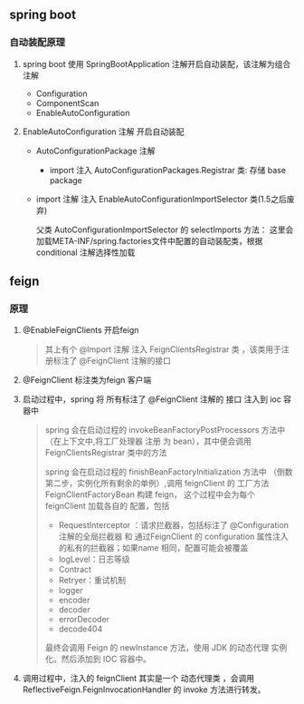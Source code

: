 ## spring boot

### 自动装配原理

1. spring boot 使用 SpringBootApplication 注解开启自动装配，该注解为组合注解

   - Configuration
   - ComponentScan
   - EnableAutoConfiguration

2. EnableAutoConfiguration 注解 开启自动装配

   - AutoConfigurationPackage 注解

     - import 注入 AutoConfigurationPackages.Registrar 类: 存储 base package

   - import 注解 注入  EnableAutoConfigurationImportSelector 类(1.5之后废弃)

     父类 AutoConfigurationImportSelector   的 selectImports 方法： 这里会加载META-INF/spring.factories文件中配置的自动装配类，根据conditional 注解选择性加载



## feign

### 原理

1. @EnableFeignClients   开启feign

   >  其上有个 @Import 注解 注入 FeignClientsRegistrar 类 ，该类用于注册标注了 @FeignClient 注解的接口

2. @FeignClient  标注类为feign 客户端

3. 启动过程中，spring 将 所有标注了 @FeignClient 注解的 接口 注入到  ioc 容器中

   > spring 会在启动过程的 invokeBeanFactoryPostProcessors 方法中（在上下文中,将工厂处理器 注册 为 bean），其中便会调用 FeignClientsRegistrar  类中的方法
   >
   > spring 会在启动过程的  finishBeanFactoryInitialization   方法中 （倒数第二步，实例化所有剩余的单例）,调用 feignClient 的 工厂方法 FeignClientFactoryBean 构建 feign， 这个过程中会为每个feignClient 加载各自的 配置，包括
   >
   > - RequestInterceptor ：请求拦截器，包括标注了 @Configuration注解的全局拦截器 和 通过FeignClient 的 configuration 属性注入的私有的拦截器；如果name 相同，配置可能会被覆盖
   > - logLevel：日志等级
   > - Contract
   > - Retryer：重试机制
   > - logger
   > - encoder
   > - decoder
   > - errorDecoder
   > - decode404
   >
   > 最终会调用 Feign 的 newInstance 方法，使用 JDK 的动态代理 实例化。然后添加到 IOC 容器中。

4. 调用过程中，注入的 feignClient  其实是一个 动态代理类 ，会调用 ReflectiveFeign.FeignInvocationHandler 的 invoke 方法进行转发。
